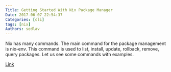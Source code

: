 ```yaml
---
Title: Getting Started With Nix Package Manager
Date: 2017-06-07 22:54:37
Categories: [cli]
tags: [nix]
Authors: sedlav
---
```


Nix has many commands. The main command for the package management is nix-env. This command is used to list, install, update, rollback, remove, query packages. Let us see some commands with examples.

[Link](https://www.ostechnix.com/getting-started-nix-package-manager/)
